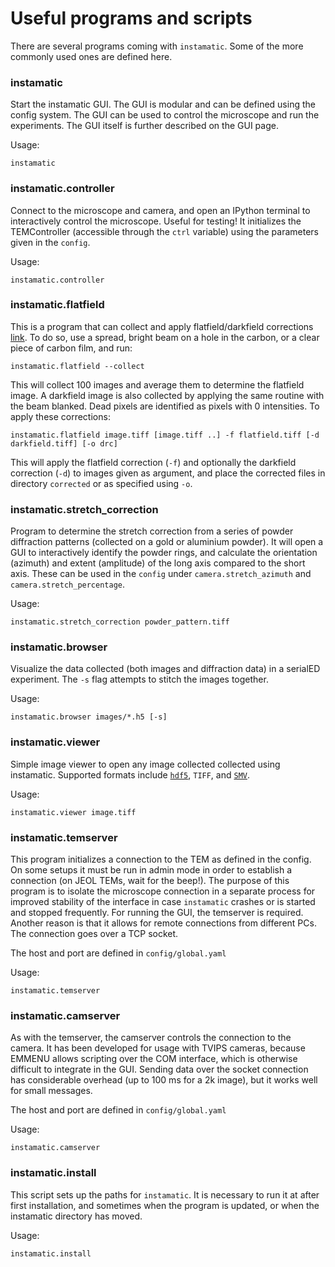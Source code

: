 # Useful programs and scripts

There are several programs coming with `instamatic`. Some of the more commonly used ones are defined here.

### instamatic

Start the instamatic GUI. The GUI is modular and can be defined using the config system. The GUI can be used to control the microscope and run the experiments. The GUI itself is further described on the GUI page.

Usage:
    
    instamatic

<!-- ### instamatic.serialed

Command line program to run the serial ED data collection routine.

Usage:
    
    instamatic.serialed -->

### instamatic.controller

Connect to the microscope and camera, and open an IPython terminal to interactively control the microscope. Useful for testing! It initializes the TEMController (accessible through the `ctrl` variable) using the parameters given in the `config`.

Usage:
    
    instamatic.controller

### instamatic.flatfield

This is a program that can collect and apply flatfield/darkfield corrections [link](https://en.wikipedia.org/wiki/Flat-field_correction). To do so, use a spread, bright beam on a hole in the carbon, or a clear piece of carbon film, and run:
    
    instamatic.flatfield --collect

This will collect 100 images and average them to determine the flatfield image. A darkfield image is also collected by applying the same routine with the beam blanked. Dead pixels are identified as pixels with 0 intensities. To apply these corrections:

    instamatic.flatfield image.tiff [image.tiff ..] -f flatfield.tiff [-d darkfield.tiff] [-o drc]
   
This will apply the flatfield correction (`-f`) and optionally the darkfield correction (`-d`) to images given as argument, and place the corrected files in directory `corrected` or as specified using `-o`.

### instamatic.stretch_correction

Program to determine the stretch correction from a series of powder diffraction patterns (collected on a gold or aluminium powder). It will open a GUI to interactively identify the powder rings, and calculate the orientation (azimuth) and extent (amplitude) of the long axis compared to the short axis. These can be used in the `config` under `camera.stretch_azimuth` and `camera.stretch_percentage`.

Usage:
    
    instamatic.stretch_correction powder_pattern.tiff

### instamatic.browser

Visualize the data collected (both images and diffraction data) in a serialED experiment. The `-s` flag attempts to stitch the images together.

Usage:
    
    instamatic.browser images/*.h5 [-s]

### instamatic.viewer

Simple image viewer to open any image collected collected using instamatic. Supported formats include [`hdf5`](http://www.h5py.org/), `TIFF`, and [`SMV`](https://strucbio.biologie.uni-konstanz.de/ccp4wiki/index.php/SMV_file_format).

Usage:
    
    instamatic.viewer image.tiff


### instamatic.temserver

This program initializes a connection to the TEM as defined in the config. On some setups it must be run in admin mode in order to establish a connection (on JEOL TEMs, wait for the beep!). The purpose of this program is to isolate the microscope connection in a separate process for improved stability of the interface in case `instamatic` crashes or is started and stopped frequently. For running the GUI, the temserver is required. Another reason is that it allows for remote connections from different PCs. The connection goes over a TCP socket.

The host and port are defined in `config/global.yaml`

Usage:

    instamatic.temserver


### instamatic.camserver

As with the temserver, the camserver controls the connection to the camera. It has been developed for usage with TVIPS cameras, because EMMENU allows scripting over the COM interface, which is otherwise difficult to integrate in the GUI. Sending data over the socket connection has considerable overhead (up to 100 ms for a 2k image), but it works well for small messages.

The host and port are defined in `config/global.yaml`

Usage:

    instamatic.camserver


### instamatic.install

This script sets up the paths for `instamatic`. It is necessary to run it at after first installation, and sometimes when the program is updated, or when the instamatic directory has moved.

Usage:

    instamatic.install

